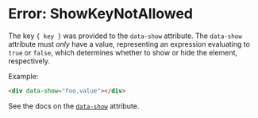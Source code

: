 # Error: ShowKeyNotAllowed

The key `{ key }` was provided to the `data-show` attribute. The `data-show` attribute must _only_ have a value, representing an expression evaluating to `true` or `false`, which determines whether to show or hide the element, respectively.

Example:

```html
<div data-show="foo.value"></div>
```

See the docs on the [`data-show`](/reference/attribute_plugins#data-show) attribute.
